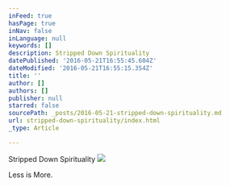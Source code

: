 ```yaml
---
inFeed: true
hasPage: true
inNav: false
inLanguage: null
keywords: []
description: Stripped Down Spirituality
datePublished: '2016-05-21T16:55:45.604Z'
dateModified: '2016-05-21T16:55:15.354Z'
title: ''
author: []
authors: []
publisher: null
starred: false
sourcePath: _posts/2016-05-21-stripped-down-spirituality.md
url: stripped-down-spirituality/index.html
_type: Article

---
```

Stripped Down Spirituality
![](https://the-grid-user-content.s3-us-west-2.amazonaws.com/494aea06-3a73-4e9f-ad4e-aef243bf0fbc.jpg)

Less is More.